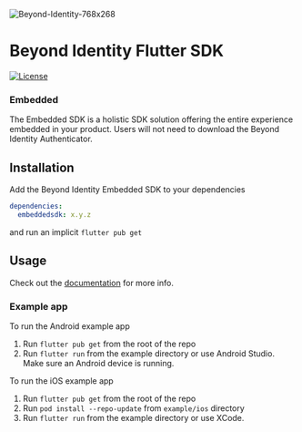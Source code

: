 ![Beyond-Identity-768x268](https://user-images.githubusercontent.com/6456218/111526630-5c826d00-8735-11eb-84ae-809af105b626.jpeg)

# Beyond Identity Flutter SDK

[![License](https://img.shields.io/badge/License-Apache%202.0-blue.svg)](https://opensource.org/licenses/Apache-2.0)

### Embedded

The Embedded SDK is a holistic SDK solution offering the entire experience embedded in your product. Users will not need
to download the Beyond Identity Authenticator.

## Installation

Add the Beyond Identity Embedded SDK to your dependencies

```yaml
dependencies:
  embeddedsdk: x.y.z
```

and run an implicit `flutter pub get`

## Usage
Check out the [documentation](https://docs.beyondidentity.com) for more info.

### Example app
To run the Android example app
1. Run `flutter pub get` from the root of the repo
2. Run `flutter run` from the example directory or use Android Studio. Make sure an Android device is running.

To run the iOS example app
1. Run `flutter pub get` from the root of the repo
2. Run `pod install --repo-update` from `example/ios` directory
3. Run `flutter run` from the example directory or use XCode.
